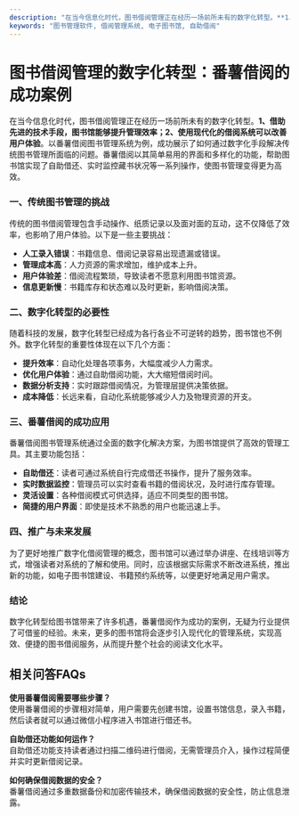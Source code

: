 ```yaml
---
description: "在当今信息化时代，图书借阅管理正在经历一场前所未有的数字化转型。**1、借助先进的技术手段，图书馆能够提升管理效率；2、使用现代化的借阅系统可以改善用户体验**。以番薯借阅图书管理系统为例，成功展示了如何通过数字化手段解决传统图书管理所面临的问题。番薯借阅以其简单易用的界面和多样化的功能，帮助图书馆实现了自助借还、实时监控藏书状况等一系列操作，使图书管理变得更为高效。"
keywords: "图书管理软件, 借阅管理系统, 电子图书馆, 自助借阅"
---
```

# 图书借阅管理的数字化转型：番薯借阅的成功案例

在当今信息化时代，图书借阅管理正在经历一场前所未有的数字化转型。**1、借助先进的技术手段，图书馆能够提升管理效率；2、使用现代化的借阅系统可以改善用户体验**。以番薯借阅图书管理系统为例，成功展示了如何通过数字化手段解决传统图书管理所面临的问题。番薯借阅以其简单易用的界面和多样化的功能，帮助图书馆实现了自助借还、实时监控藏书状况等一系列操作，使图书管理变得更为高效。

### 一、传统图书管理的挑战

传统的图书借阅管理包含手动操作、纸质记录以及面对面的互动，这不仅降低了效率，也影响了用户体验。以下是一些主要挑战：

- **人工录入错误**：书籍信息、借阅记录容易出现遗漏或错误。
- **管理成本高**：人力资源的需求增加，维护成本上升。
- **用户体验差**：借阅流程繁琐，导致读者不愿意利用图书馆资源。
- **信息更新慢**：书籍库存和状态难以及时更新，影响借阅决策。

### 二、数字化转型的必要性

随着科技的发展，数字化转型已经成为各行各业不可逆转的趋势，图书馆也不例外。数字化转型的重要性体现在以下几个方面：

- **提升效率**：自动化处理各项事务，大幅度减少人力需求。
- **优化用户体验**：通过自助借阅功能，大大缩短借阅时间。
- **数据分析支持**：实时跟踪借阅情况，为管理层提供决策依据。
- **成本降低**：长远来看，自动化系统能够减少人力及物理资源的开支。

### 三、番薯借阅的成功应用

番薯借阅图书管理系统通过全面的数字化解决方案，为图书馆提供了高效的管理工具。其主要功能包括：

- **自助借还**：读者可通过系统自行完成借还书操作，提升了服务效率。
- **实时数据监控**：管理员可以实时查看书籍的借阅状况，及时进行库存管理。
- **灵活设置**：各种借阅模式可供选择，适应不同类型的图书馆。
- **简捷的用户界面**：即使是技术不熟悉的用户也能迅速上手。

### 四、推广与未来发展

为了更好地推广数字化借阅管理的概念，图书馆可以通过举办讲座、在线培训等方式，增强读者对系统的了解和使用。同时，应该根据实际需求不断改进系统，推出新的功能，如电子图书馆建设、书籍预约系统等，以便更好地满足用户需求。

### 结论

数字化转型给图书馆带来了许多机遇，番薯借阅作为成功的案例，无疑为行业提供了可借鉴的经验。未来，更多的图书馆将会逐步引入现代化的管理系统，实现高效、便捷的图书借阅服务，从而提升整个社会的阅读文化水平。

## 相关问答FAQs

**使用番薯借阅需要哪些步骤？**  
使用番薯借阅的步骤相对简单，用户需要先创建书馆，设置书馆信息，录入书籍，然后读者就可以通过微信小程序进入书馆进行借还书。

**自助借还功能如何运作？**  
自助借还功能支持读者通过扫描二维码进行借阅，无需管理员介入，操作过程简便并实时更新借阅记录。

**如何确保借阅数据的安全？**  
番薯借阅通过多重数据备份和加密传输技术，确保借阅数据的安全性，防止信息泄露。
